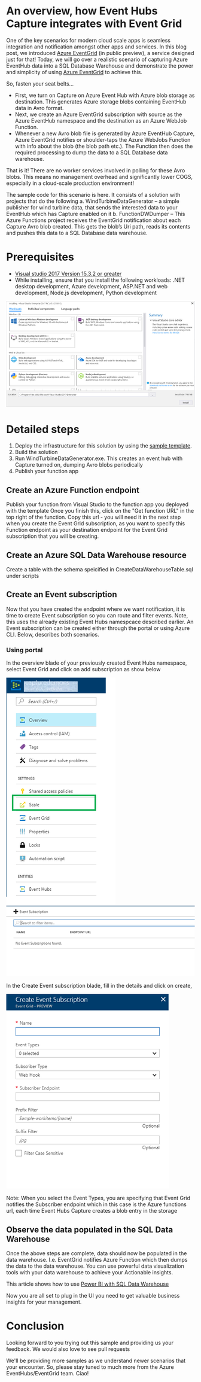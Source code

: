 # An overview, how Event Hubs Capture integrates with Event Grid 

One of the key scenarios for modern cloud scale apps is seamless integration and notification amongst other apps and services. In this blog post, we introduced [Azure EventGrid](https://azure.microsoft.com/blog/introducing-azure-event-grid-an-event-service-for-modern-applications/) (in public preview), a service designed just for that!
Today, we will go over a realistic scenario of capturing Azure EventHub data into a SQL Database Warehouse and demonstrate the power and simplicity of using [Azure EventGrid](https://docs.microsoft.com/azure/event-grid/overview) to achieve this.

So, fasten your seat belts…
*	First, we turn on Capture on Azure Event Hub with Azure blob storage as destination. This generates Azure storage blobs containing EventHub data in Avro format.
*	Next, we create an Azure EventGrid subscription with source as the Azure EventHub namespace and the destination as an Azure WebJob Function.
*	Whenever a new Avro blob file is generated by Azure EventHub Capture, Azure EventGrid notifies or shoulder-taps the Azure WebJobs Function with info about the blob (the blob path etc.). The Function then does the required processing to dump the data to a SQL Database data warehouse.

That is it! There are no worker services involved in polling for these Avro blobs. This means no management overhead and significantly lower COGS, especially in a cloud-scale production environment!

The sample code for this scenario is here. It consists of a solution with projects that do the following
a.	WindTurbineDataGenerator – a simple publisher for wind turbine data, that sends the interested data to your EventHub which has Capture enabled on it
b.	FunctionDWDumper – This Azure Functions project receives the EventGrid notification about each Capture Avro blob created. This gets the blob’s Uri path, reads its contents and pushes this data to a SQL Database data warehouse.

# Prerequisites
*	[Visual studio 2017 Version 15.3.2 or greater](https://www.visualstudio.com/vs/)
*	While installing, ensure that you install the following workloads: .NET desktop development, Azure development, ASP.NET and web development, Node.js development, Python development

![Visual Studio](./media/EventCaptureGridDemo1.png)

# Detailed steps
1. Deploy the infrastructure for this solution by using the [sample template](https://raw.githubusercontent.com/Azure/azure-docs-json-samples/master/event-grid/EventHubsDataMigration.json).
2. Build the solution
3. Run WindTurbineDataGenerator.exe. This creates an event hub with Capture turned on, dumping Avro blobs periodically
4. Publish your function app

## Create an Azure Function endpoint

Publish your function from Visual Studio to the function app you deployed with the template Once you finish this, click on the "Get function URL" in the top right of the function. Copy this url - you will need it in the next step when you create the Event Grid subscription, as you want to specify this Function endpoint as your destination endpoint for the Event Grid subscription that you will be creating.

## Create an Azure SQL Data Warehouse resource
Create a table with the schema speicified in CreateDataWarehouseTable.sql under scripts

## Create an Event subscription
Now that you have created the endpoint where we want notification, it is time to create Event subscription so you can route and filter events. Note, this uses the already existing Event Hubs namespcace described earlier.
An Event subscription can be created either through the portal or using Azure CLI. Below, describes both scenarios.

### Using portal
In the overview blade of your previously created Event Hubs namespace, select Event Grid and click on add subscription as show below

![Capture Portal1](./media/EventCaptureGridDemo3.png)
![Capture Portal2](./media/EventCaptureGridDemo4.png)

In the Create Event subscription blade, fill in the details and click on create,

![Capture Portal3](./media/EventCaptureGridDemo5.png)

Note: When you select the Event Types, you are specifying that Event Grid notifies the Subscriber endpoint which in this case is the Azure functions url, each time Event Hubs Capture creates a blob entry in the storage

## Observe the data populated in the SQL Data Warehouse
Once the above steps are complete, data should now be populated in the data warehouse. I.e. EventGrid notifies Azure Function which then dumps the data to the data warehouse.  You can use powerful data visualization tools with your data warehouse to achieve your Actionable insights.

This article shows how to use [Power BI with SQL Data Warehouse](https://docs.microsoft.com/azure/sql-data-warehouse/sql-data-warehouse-integrate-power-bi)

Now you are all set to plug in the UI you need to get valuable business insights for your management.

# Conclusion
Looking forward to you trying out this sample and providing us your feedback. We would also love to see pull requests

We'll be providing more samples as we understand newer scenarios that your encounter.
So, please stay tuned to much more from the Azure EventHubs/EventGrid team. Ciao!




 
 

